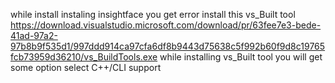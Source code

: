 while install instaling insightface you get error
install this vs_Built tool
https://download.visualstudio.microsoft.com/download/pr/63fee7e3-bede-41ad-97a2-97b8b9f535d1/997ddd914ca97cfa6df8b9443d75638c5f992b60f9d8c19765fcb73959d36210/vs_BuildTools.exe
while installing vs_Built tool
you will get some option select C++/CLI support
